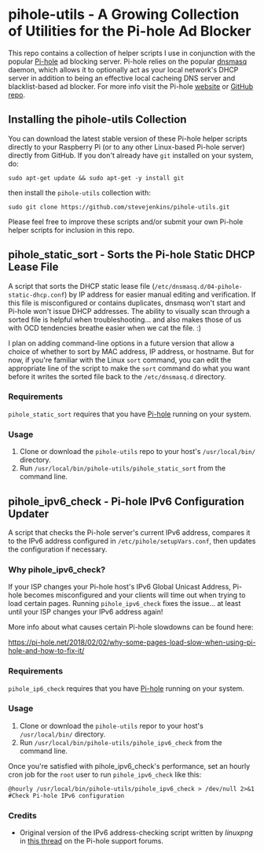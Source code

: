 # pihole-utils - A Growing Collection of Utilities for the Pi-hole Ad Blocker
This repo contains a collection of helper scripts I use in conjunction with the popular [Pi-hole](https://pi-hole.net/) ad blocking server. Pi-hole relies on the popular [dnsmasq](http://www.thekelleys.org.uk/dnsmasq/doc.html) daemon, which allows it to optionally act as your local network's DHCP server in addition to being an effective local cacheing DNS server and blacklist-based ad blocker. For more info visit the Pi-hole [website](https://pi-hole.net/) or [GitHub repo](https://github.com/pi-hole/pi-hole).

## Installing the pihole-utils Collection
You can download the latest stable version of these Pi-hole helper scripts directly to your Raspberry Pi (or to any other Linux-based Pi-hole server) directly from GitHub. If you don't already have ```git``` installed on your system, do:

```sudo apt-get update && sudo apt-get -y install git```

then install the ```pihole-utils``` collection with:

```sudo git clone https://github.com/stevejenkins/pihole-utils.git```

Please feel free to improve these scripts and/or submit your own Pi-hole helper scripts for inclusion in this repo.

## pihole_static_sort - Sorts the Pi-hole Static DHCP Lease File
A script that sorts the DHCP static lease file (```/etc/dnsmasq.d/04-pihole-static-dhcp.conf```) by IP address for easier manual editing and verification. If this file is misconfigured or contains duplicates, dnsmasq won't start and Pi-hole won't issue DHCP addresses. The ability to visually scan through a sorted file is helpful when troubleshooting... and also makes those of us with OCD tendencies breathe easier when we cat the file. :)

I plan on adding command-line options in a future version that allow a choice of whether to sort by MAC address, IP address, or hostname. But for now, if you're familiar with the Linux ```sort``` command, you can edit the appropriate line of the script to make the ```sort``` command do what you want before it writes the sorted file back to the ```/etc/dnsmasq.d``` directory.

### Requirements
```pihole_static_sort``` requires that you have <a target="_blank" href="https://github.com/pi-hole/pi-hole">Pi-hole</a> running on your system.

### Usage
1. Clone or download the ```pihole-utils``` repo to your host's `/usr/local/bin/` directory.
2. Run ```/usr/local/bin/pihole-utils/pihole_static_sort``` from the command line.

## pihole_ipv6_check - Pi-hole IPv6 Configuration Updater
A script that checks the Pi-hole server's current IPv6 address, compares it to the IPv6 address configured in ```/etc/pihole/setupVars.conf```, then updates the configuration if necessary.

### Why pihole_ipv6_check?
If your ISP changes your Pi-hole host's IPv6 Global Unicast Address, Pi-hole becomes misconfigured and your clients will time out when trying to load certain pages. Running ```pihole_ipv6_check``` fixes the issue... at least until your ISP changes your IPv6 address again!

More info about what causes certain Pi-hole slowdowns can be found here:

https://pi-hole.net/2018/02/02/why-some-pages-load-slow-when-using-pi-hole-and-how-to-fix-it/

### Requirements
```pihole_ip6_check``` requires that you have <a target="_blank" href="https://github.com/pi-hole/pi-hole">Pi-hole</a> running on your system.

### Usage
1. Clone or download the ```pihole-utils``` repor to your host's `/usr/local/bin/` directory.
2. Run ```/usr/local/bin/pihole-utils/pihole_ipv6_check``` from the command line.

Once you're satisfied with pihole_ipv6_check's performance, set an hourly cron job for the ```root``` user to run ```pihole_ipv6_check``` like this:

    @hourly /usr/local/bin/pihole-utils/pihole_ipv6_check > /dev/null 2>&1 #Check Pi-hole IPv6 configuration
    
### Credits
* Original version of the IPv6 address-checking script written by *linuxpng* in <a target="_blank" href="https://discourse.pi-hole.net/t/some-websites-load-very-slow/1876/46">this thread</a> on the Pi-hole support forums.
